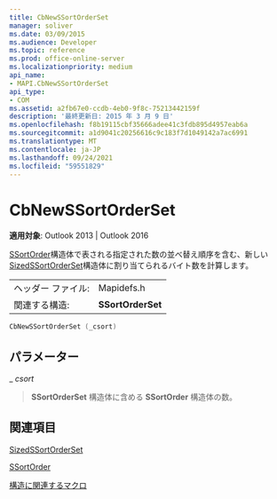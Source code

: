 ```yaml
---
title: CbNewSSortOrderSet
manager: soliver
ms.date: 03/09/2015
ms.audience: Developer
ms.topic: reference
ms.prod: office-online-server
ms.localizationpriority: medium
api_name:
- MAPI.CbNewSSortOrderSet
api_type:
- COM
ms.assetid: a2fb67e0-ccdb-4eb0-9f8c-75213442159f
description: '最終更新日: 2015 年 3 月 9 日'
ms.openlocfilehash: f8b19115cbf35666adee41c3fdb895d4957eab6a
ms.sourcegitcommit: a1d9041c20256616c9c183f7d1049142a7ac6991
ms.translationtype: MT
ms.contentlocale: ja-JP
ms.lasthandoff: 09/24/2021
ms.locfileid: "59551829"
---
```

# <a name="cbnewssortorderset"></a>CbNewSSortOrderSet

  
  
**適用対象**: Outlook 2013 | Outlook 2016 
  
[SSortOrder](ssortorder.md)構造体で表される指定された数の並べ替え順序を含む、新しい[SizedSSortOrderSet](sizedssortorderset.md)構造体に割り当てられるバイト数を計算します。 
  
|||
|:-----|:-----|
|ヘッダー ファイル:  <br/> |Mapidefs.h  <br/> |
|関連する構造:  <br/> |**SSortOrderSet** <br/> |
   
```cpp
CbNewSSortOrderSet (_csort)
```

## <a name="parameters"></a>パラメーター

 _ _csort_
  
> **SSortOrderSet** 構造体に含める **SSortOrder** 構造体の数。 
    
## <a name="see-also"></a>関連項目



[SizedSSortOrderSet](sizedssortorderset.md)
  
[SSortOrder](ssortorder.md)


[構造に関連するマクロ](macros-related-to-structures.md)

